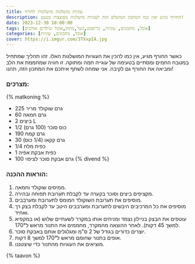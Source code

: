 ```yaml
---
title: עוגיות מושלגות מושלמות לחורף
description: החורף מגיע ואין כמו המתכון המושלם הזה לעוגיות מושלגות מפוצצות בטעם!
date: 2023-12-30 10:00:00
tags: [אוכל, מתכונים, עוגיות, כריסמס,כשר,מתוק,אוכל שילדים אוהבים]
categories: [אוכל, מתכונים, עוגיות]
cover: https://i.imgur.com/3TXxpIA.jpg
---
```


כאשר החורף מגיע, אין כמו להכין את העוגיות המושלגות האלו. זהו תהליך שמתחיל במטבח החמים ומסתיים בטעימה של עוגייה חמה ומתוקה. זו חוויה שמחממת את הלב ומביאה את החורף גם לקיבה. אני שמחה לשתף איתכם את המתכון הזה, תהנו!

### מצרכים:
{% matkoning %}
- 225 גרם שוקולד מריר
- 60 גרם חמאה
- 2 ביצים L
- 1/2 כוס סוכר (100 גרם)
- 190 גרם קמח
- 30 גרם קקאו (1/4 כוס)
- 1/4 כפית מלח
- 1 כפית אבקת אפיה
- 100 גרם אבקת סוכר לציפוי
{% divend %}
### הוראות ההכנה: 
1.  ממיסים שוקולד וחמאה.
2.  מקציפים ביצים וסוכר בקערה עד לקבלת תערובת תפוחה ובהירה.
3.  מוסיפים את תערובת השוקולד המומס לתערובת ומערבבים.
4.  מוסיפים את כל המרכיבים היבשים לתערובת ומערבבים היטב עד לקבלת בצק רך ואחיד.
5.  עוטפים את הבצק בניילון נצמד ומניחים אותו במקרר לשעתיים שלוש (או במקפיא למשך 45 דקות). לאחר ההוצאה מהמקרר, מחממים את התנור מראש ל170°.
6.  יוצרים כדורים בגודל של 2 ס"מ ומגלגלים אותם באבקת סוכר.
7.  אופים בתנור שחומם מראש ל170° למשך 8 דקות.
8. מוציאים את העוגיות מהתנור כדי שיצטננו.

{% taavon %}